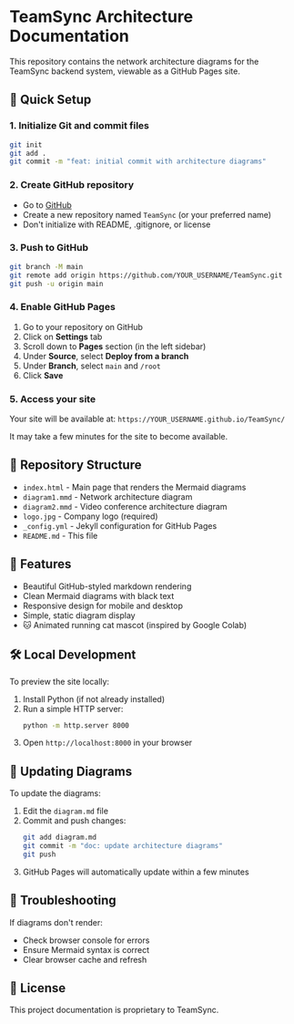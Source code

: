 # TeamSync Architecture Documentation

This repository contains the network architecture diagrams for the TeamSync backend system, viewable as a GitHub Pages site.

## 🚀 Quick Setup

### 1. Initialize Git and commit files
```bash
git init
git add .
git commit -m "feat: initial commit with architecture diagrams"
```

### 2. Create GitHub repository
- Go to [GitHub](https://github.com/new)
- Create a new repository named `TeamSync` (or your preferred name)
- Don't initialize with README, .gitignore, or license

### 3. Push to GitHub
```bash
git branch -M main
git remote add origin https://github.com/YOUR_USERNAME/TeamSync.git
git push -u origin main
```

### 4. Enable GitHub Pages
1. Go to your repository on GitHub
2. Click on **Settings** tab
3. Scroll down to **Pages** section (in the left sidebar)
4. Under **Source**, select **Deploy from a branch**
5. Under **Branch**, select `main` and `/root`
6. Click **Save**

### 5. Access your site
Your site will be available at: `https://YOUR_USERNAME.github.io/TeamSync/`

It may take a few minutes for the site to become available.

## 📁 Repository Structure

- `index.html` - Main page that renders the Mermaid diagrams
- `diagram1.mmd` - Network architecture diagram
- `diagram2.mmd` - Video conference architecture diagram
- `logo.jpg` - Company logo (required)
- `_config.yml` - Jekyll configuration for GitHub Pages
- `README.md` - This file

## 🎨 Features

- Beautiful GitHub-styled markdown rendering
- Clean Mermaid diagrams with black text
- Responsive design for mobile and desktop
- Simple, static diagram display
- 🐱 Animated running cat mascot (inspired by Google Colab)

## 🛠️ Local Development

To preview the site locally:

1. Install Python (if not already installed)
2. Run a simple HTTP server:
   ```bash
   python -m http.server 8000
   ```
3. Open `http://localhost:8000` in your browser

## 📝 Updating Diagrams

To update the diagrams:
1. Edit the `diagram.md` file
2. Commit and push changes:
   ```bash
   git add diagram.md
   git commit -m "doc: update architecture diagrams"
   git push
   ```
3. GitHub Pages will automatically update within a few minutes

## 🔧 Troubleshooting

If diagrams don't render:
- Check browser console for errors
- Ensure Mermaid syntax is correct
- Clear browser cache and refresh

## 📄 License

This project documentation is proprietary to TeamSync. 